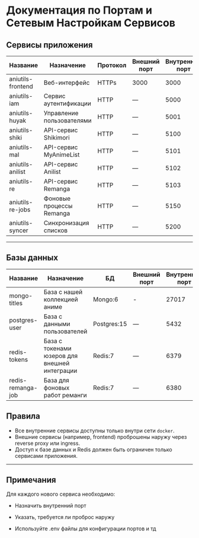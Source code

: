 # Документация по Портам и Сетевым Настройкам Сервисов

## Сервисы приложения

| Название            | Назначение                | Протокол | Внешний порт | Внутренний порт | Сеть    |
|---------------------|---------------------------|----------|--------------|-----------------|---------|
| aniutils-frontend   | Веб-интерфейс             | HTTPs    | 3000         | 3000            | junketsu|
| aniutils-iam        | Сервис аутентификации     | HTTP     | —            | 5000            | junketsu|
| aniutils-huyak      | Управление пользователями | HTTP     | —            | 5001            | junketsu|
| aniutils-shiki      | API-сервис Shikimori      | HTTP     | —            | 5100            | junketsu|
| aniutils-mal        | API-сервис MyAnimeList    | HTTP     | —            | 5101            | junketsu|
| aniutils-anilist    | API-сервис Anilist        | HTTP     | —            | 5102            | junketsu|
| aniutils-re         | API-сервис Remanga        | HTTP     | —            | 5103            | junketsu|
| aniutils-re-jobs    | Фоновые процессы Remanga  | HTTP     | —            | 5150            | junketsu|
| aniutils-syncer     | Синхронизация списков     | HTTP     | —            | 5200            | junketsu|

---

## Базы данных

| Название            | Назначение                                   | БД         | Внешний порт | Внутренний порт | Сеть    |
|---------------------|----------------------------------------------|------------|--------------|-----------------|---------|
| mongo-titles        | База с нашей коллекцией аниме                | Mongo:6    | -            | 27017           | junketsu|
| postgres-user       | База с данными пользователей                 | Postgres:15| —            | 5432            | junketsu|
| redis-tokens        | База с токенами юзеров для внешней интеграции| Redis:7    | —            | 6379            | junketsu|
| redis-remanga-job   | База для фоновых работ реманги               | Redis:7    | —            | 6380            | junketsu|


## Правила

- Все внутренние сервисы доступны только внутри сети `docker`.
- Внешние сервисы (например, frontend) проброшены наружу через reverse proxy или ingress.
- Доступ к базе данных и Redis должен быть ограничен только сервисами приложения.

---

## Примечания

Для каждого нового сервиса необходимо:

- Назначить внутренний порт

- Указать, требуется ли проброс наружу

- Используйте .env файлы для конфигурации портов и тд
